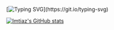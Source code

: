 [![Typing SVG](https://readme-typing-svg.demolab.com?font=Fira+Code&size=27&pause=200&width=435&lines=Hello!;Assalamu+alaikum!)](https://git.io/typing-svg)

[![Imtiaz's GitHub stats](https://github-readme-stats.vercel.app/api?username=imtiaznyc1&hide=stars,prs&theme=dark)](https://github.com/anuraghazra/github-readme-stats)

<!--
**imtiaznyc1/imtiaznyc1** is a ✨ _special_ ✨ repository because its `README.md` (this file) appears on your GitHub profile.

Here are some ideas to get you started:

- 🔭 I’m currently working on ...
- 🌱 I’m currently learning ...
- 👯 I’m looking to collaborate on ...
- 🤔 I’m looking for help with ...
- 💬 Ask me about ...
- 📫 How to reach me: ...
- 😄 Pronouns: ...
- ⚡ Fun fact: ...
-->
